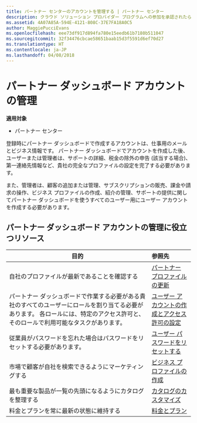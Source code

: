 ```yaml
---
title: パートナー センターのアカウントを管理する | パートナー センター
description: クラウド ソリューション プロバイダー プログラムへの参加を承認されたら、ユーザーまたは管理者は、パートナー センターで会社のアカウントを設定する必要があります。
ms.assetid: 4A07A85A-594E-4121-808C-37E7FA18A0C5
author: MaggiePucciEvans
ms.openlocfilehash: eee73df917d894fa780e15eedb61b7180b511047
ms.sourcegitcommit: 32f34476cbcae58651baab15d3f5591d6ef70d27
ms.translationtype: HT
ms.contentlocale: ja-JP
ms.lasthandoff: 04/08/2018
---
```

# <a name="manage-your-partner-dashboard-account"></a>パートナー ダッシュボード アカウントの管理

**適用対象**

-  パートナー センター

登録時にパートナー ダッシュボードで作成するアカウントは、仕事用のメールとビジネス情報です。 パートナー ダッシュボードでアカウントを作成した後、ユーザーまたは管理者は、サポートの詳細、税金の除外の申告 (該当する場合)、第一連絡先情報など、貴社の完全なプロファイルの設定を完了する必要があります。 

また、管理者は、顧客の追加または管理、サブスクリプションの販売、課金や請求の操作、ビジネス プロファイルの作成、紹介の管理、サポートの提供に関してパートナー ダッシュボードを使うすべてのユーザー用にユーザー アカウントを作成する必要があります。


## <a name="resources-to-help-you-manage-your-partner-dashboard-account"></a>パートナー ダッシュボード アカウントの管理に役立つリソース

|**目的**   |**参照先**   |
|-----------------------|:-----------------------|
|自社のプロファイルが最新であることを確認する   |[パートナー プロファイルの更新](update-your-partner-profile.md)|
|パートナー ダッシュボードで作業する必要がある貴社のすべてのユーザーにロールを割り当てる必要があります。 各ロールには、特定のアクセス許可と、そのロールで利用可能なタスクがあります。|[ユーザー アカウントの作成とアクセス許可の設定](create-user-accounts-and-set-permissions.md)|
|従業員がパスワードを忘れた場合はパスワードをリセットする必要があります。  |[ユーザー パスワードをリセットする](reset-a-user-password.md)|
|市場で顧客が自社を検索できるようにマーケティングする   |[ビジネス プロファイルの作成](create-a-marketing-profile.md)|
|最も重要な製品が一覧の先頭になるようにカタログを整理する   |[カタログのカスタマイズ](customize-the-catalog.md)|
|料金とプランを常に最新の状態に維持する   |[料金とプラン](pricing-and-offers.md)|













 

 



